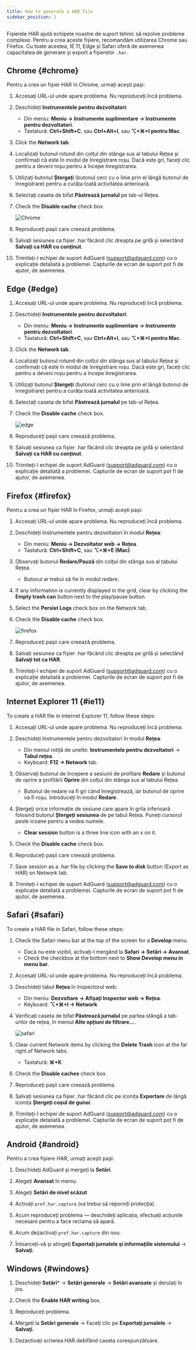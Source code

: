 ```yaml
---
title: How to generate a HAR file
sidebar_position: 1
---
```


Fișierele HAR ajută echipele noastre de suport tehnic să rezolve probleme complexe. Pentru a crea aceste fișiere, recomandăm utilizarea Chrome sau Firefox. Cu toate acestea, IE 11, Edge și Safari oferă de asemenea capacitatea de generare și export a fișierelor `.har`.

## Chrome {#chrome}

Pentru a crea un fișier HAR în Chrome, urmați acești pași:

1. Accesați URL-ul unde apare problema. Nu reproduceți încă problema.

1. Deschideți **Instrumentele pentru dezvoltatori**:

    - Din meniu: **Meniu → Instrumente suplimentare → Instrumente pentru dezvoltatori**.
    - Tastatură: **Ctrl+Shift+C**, sau **Ctrl+Alt+I**, sau **⌥+⌘+I pentru Mac**.

1. Click the **Network tab**.

1. Localizați butonul rotund din colțul din stânga sus al tabului Rețea și confirmați că este în modul de înregistrare roșu. Dacă este gri, faceți clic pentru a deveni roșu pentru a începe înregistrarea.

1. Utilizați butonul **Ștergeți** (butonul cerc cu o linie prin el lângă butonul de înregistrare) pentru a curăța toată activitatea anterioară.

1. Selectați caseta de bifat **Păstrează jurnalul** pe tab-ul Rețea.

1. Check the **Disable cache** check box.

    ![Chrome](https://cdn.adtidy.org/content/Kb/ad_blocker/guides/chrome.png)

1. Reproduceți pașii care creează problema.

1. Salvați sesiunea ca fișier .har făcând clic dreapta pe grilă și selectând **Salvați ca HAR cu conținut**.

1. Trimiteți-l echipei de suport AdGuard (support@adguard.com) cu o explicație detaliată a problemei. Capturile de ecran de suport pot fi de ajutor, de asemenea.

## Edge {#edge}

1. Accesați URL-ul unde apare problema. Nu reproduceți încă problema.

1. Deschideți **Instrumentele pentru dezvoltatori**:

    - Din meniu: **Meniu → Instrumente suplimentare → Instrumente pentru dezvoltatori**.
    - Tastatură: **Ctrl+Shift+C**, sau **Ctrl+Alt+I**, sau **⌥+⌘+I pentru Mac**.

1. Click the **Network tab**.

1. Localizați butonul rotund din colțul din stânga sus al tabului Rețea și confirmați că este în modul de înregistrare roșu. Dacă este gri, faceți clic pentru a deveni roșu pentru a începe înregistrarea.

1. Utilizați butonul **Ștergeți** (butonul cerc cu o linie prin el lângă butonul de înregistrare) pentru a curăța toată activitatea anterioară.

1. Selectați caseta de bifat **Păstrează jurnalul** pe tab-ul Rețea.

1. Check the **Disable cache** check box.

    ![edge](https://cdn.adtidy.org/content/Kb/ad_blocker/guides/edge.png)

1. Reproduceți pașii care creează problema.

1. Salvați sesiunea ca fișier .har făcând clic dreapta pe grilă și selectând **Salvați ca HAR cu conținut**.

1. Trimiteți-l echipei de suport AdGuard (support@adguard.com) cu o explicație detaliată a problemei. Capturile de ecran de suport pot fi de ajutor, de asemenea.

## Firefox {#firefox}

Pentru a crea un fișier HAR în Firefox, urmați acești pași:

1. Accesați URL-ul unde apare problema. Nu reproduceți încă problema.

1. Deschideți Instrumentele pentru dezvoltatori în modul **Rețea**:

    - Din meniu: **Meniu → Dezvoltator web → Rețea**.
    - Tastatură: **Ctrl+Shift+C**, sau **⌥+⌘+E (Mac)**.

1. Observați butonul **Redare/Pauză** din colțul din stânga sus al tabului Rețea.

    - Butonul ar trebui să fie în modul redare.

1. If any information is currently displayed in the grid, clear by clicking the **Empty trash can** button next to the play/pause button.

1. Select the **Persist Logs** check box on the Network tab.

1. Check the **Disable cache** check box.

    ![firefox](https://cdn.adtidy.org/content/Kb/ad_blocker/guides/firefox.png)

1. Reproduceți pașii care creează problema.

1. Salvați sesiunea ca fișier .har făcând clic dreapta pe grilă și selectând **Salvați tot ca HAR**.

1. Trimiteți-l echipei de suport AdGuard (support@adguard.com) cu o explicație detaliată a problemei. Capturile de ecran de suport pot fi de ajutor, de asemenea.

## Internet Explorer 11 {#ie11}

To create a HAR file in Internet Explorer 11, follow these steps:

1. Accesați URL-ul unde apare problema. Nu reproduceți încă problema.

1. Deschideți Instrumentele pentru dezvoltatori în modul **Rețea**:

    - Din meniul rotiță de unelte: **Instrumentele pentru dezvoltatori** → **Tabul rețea**.
    - Keyboard: **F12 → Network** tab.

1. Observați butonul de începere a sesiunii de profilare **Redare** și butonul de oprire a profilării **Oprire** din colțul din stânga sus al tabului Rețea.

    - Butonul de redare va fi gri când înregistrează, iar butonul de oprire va fi roșu. Introduceți în modul **Redare**.

1. Ștergeți orice informație de sesiune care apare în grila inferioară folosind butonul **Ștergeți sesiunea** de pe tabul Rețea. Puneți cursorul peste icoane pentru a vedea numele.

    - **Clear session** button is a three line icon with an x on it.

1. Check the **Disable cache** check box.

1. Reproduceți pașii care creează problema.

1. Save session as a .har file by clicking the **Save to disk** button (Export as HAR) on Network tab.

1. Trimiteți-l echipei de suport AdGuard (support@adguard.com) cu o explicație detaliată a problemei. Capturile de ecran de suport pot fi de ajutor, de asemenea.

## Safari {#safari}

To create a HAR file in Safari, follow these steps:

1. Check the Safari menu bar at the top of the screen for a **Develop** menu.

    - Dacă nu este vizibil, activați-l mergând la **Safari → Setări → Avansat**.
    - Check the checkbox at the bottom next to **Show Develop menu in menu bar**.

1. Accesați URL-ul unde apare problema. Nu reproduceți încă problema.

1. Deschideți tabul **Rețea** în Inspectorul web:

    - Din meniu: **Dezvoltare → Afișați Inspector web → Rețea**.
    - Keyboard: **⌥+⌘+I → Network**

1. Verificați caseta de bifat **Păstrează jurnalul** pe partea stângă a tab-urilor de rețea, în meniul **Alte opțiuni de filtrare...**.

    ![safari](https://cdn.adtidy.org/content/kb/ad_blocker/safari/preserve-log.png)

1. Clear current Network items by clicking the **Delete Trash** icon at the far right of Network tabs.

    - Tastatură: **⌘+K**

1. Check the **Disable caches** check box.

1. Reproduceți pașii care creează problema.

1. Salvați sesiunea ca fișier .har făcând clic pe iconița **Exportare** de lângă iconița **Ștergeți coșul de gunoi**.

1. Trimiteți-l echipei de suport AdGuard (support@adguard.com) cu o explicație detaliată a problemei. Capturile de ecran de suport pot fi de ajutor, de asemenea.

## Android {#android}

Pentru a crea fișiere HAR, urmați acești pași:

1. Deschideți AdGuard și mergeți la **Setări**.

1. Alegeți **Avansat** în meniu.

1. Alegeți **Setări de nivel scăzut**

1. Activați `pref.har.capture` (va trebui să reporniți protecția).

1. Acum reproduceți problema — deschideți aplicația, efectuați acțiunile necesare pentru a face reclama să apară.

1. Acum dezactivați `pref.har.capture` din nou.

1. Întoarceți-vă și atingeți **Exportați jurnalele și informațiile sistemului** → **Salvați**.

## Windows {#windows}

1. Deschideți **Setări*** → **Setări generale** → **Setări avansate** și derulați în jos.

1. Check the **Enable HAR writing** box.

1. Reproduceți problema.

1. Mergeți la **Setări generale** → Faceți clic pe **Exportați jurnalele** → **Salvați**.

1. Dezactivați scrierea HAR debifând caseta corespunzătoare.
